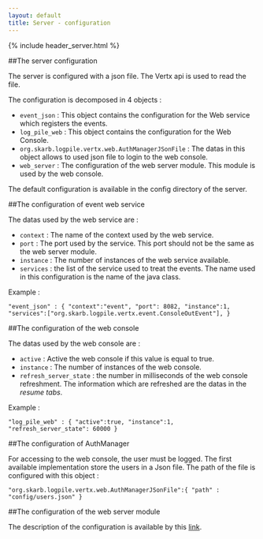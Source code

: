 ```yaml
---
layout: default
title: Server - configuration 
---
```


{% include header_server.html %}

##The server configuration

The server is configured with a json file. The Vertx api is used to read the file.

The configuration is decomposed in 4 objects :

* `event_json` : This object contains the configuration for the Web service which registers the events.
* `log_pile_web` : This object contains the configuration for the Web Console.
* `org.skarb.logpile.vertx.web.AuthManagerJSonFile` : The datas in this object allows to used json file to login to the web console.
* `web_server` : The configuration of the web server module. This module is used by the web console.

The default configuration is available in the config directory of the server.

##The configuration of event web service

The datas used by the web service are :

* `context` : The name of the context used by the web service. 
* `port` : The port used by the service. This port should not be the same as the web server module.
* `instance` :  The number of instances of the web service available.
* `services` : the list of the service used to treat the events. The name used in this configuration is the name of the java class.

Example :

` "event_json" : {
            "context":"event",
            "port": 8082,
            "instance":1,
            "services":["org.skarb.logpile.vertx.event.ConsoleOutEvent"],
        } `

##The configuration of the web console

The datas used by the web console are :

* `active` : Active the web console if this value is equal to true. 
* `instance` :  The number of instances of the web console.
* `refresh_server_state` : the number in milliseconds of the web console refreshment. The information which are refreshed are the datas in the _resume tabs_. 

Example :

`"log_pile_web" : { "active":true, "instance":1, "refresh_server_state": 60000 }`

##The configuration of AuthManager

For accessing to the web console, the user must be logged. The first available implementation store the users in a Json file. The path of the file is configured with this object :

`"org.skarb.logpile.vertx.web.AuthManagerJSonFile":{ "path" : "config/users.json" }`

##The configuration of the web server module

The description of the configuration is available by this [link](https://github.com/vert-x/mod-web-server). 